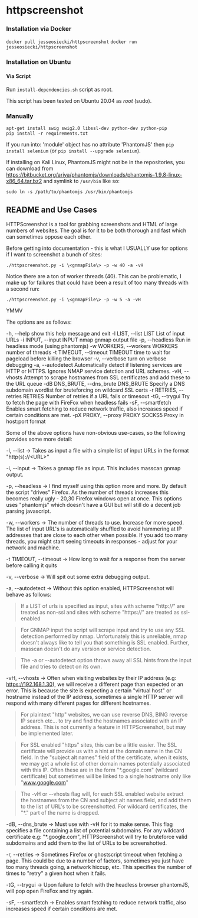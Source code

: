 # httpscreenshot

### Installation via Docker

`docker pull jesseosiecki/httpscreenshot`
`docker run jesseosiecki/httpscreenshot`

### Installation on Ubuntu

#### Via Script

Run `install-dependencies.sh` script as root.

This script has been tested on Ubuntu 20.04 as *root* (sudo).

### Manually

    apt-get install swig swig2.0 libssl-dev python-dev python-pip
    pip install -r requirements.txt

If you run into: 'module' object has no attribute 'PhantomJS' then `pip install selenium` (or `pip install --upgrade selenium`).


If installing on Kali Linux, PhantomJS might not be in the repositories, you can download from https://bitbucket.org/ariya/phantomjs/downloads/phantomjs-1.9.8-linux-x86_64.tar.bz2 and symlink to `/usr/bin` like so:

    sudo ln -s /path/to/phantomjs /usr/bin/phantomjs

## README and Use Cases

HTTPScreenshot is a tool for grabbing screenshots and HTML of large numbers of websites. The goal is for it to be both thorough and fast which can sometimes oppose each other.

Before getting into documentation - this is what I USUALLY use for options if I want to screenshot a bunch of sites:

    ./httpscreenshot.py -i \<gnmapFile\> -p -w 40 -a -vH

Notice there are a ton of worker threads (40). This can be problematic, I make up for failures that could have been a result of too many threads with a second run:

    ./httpscreenshot.py -i \<gnmapFile\> -p -w 5 -a -vH

YMMV

The options are as follows:

  -h, --help            show this help message and exit
  -l LIST, --list LIST  List of input URLs
  -i INPUT, --input INPUT
                        nmap gnmap output file
  -p, --headless        Run in headless mode (using phantomjs)
  -w WORKERS, --workers WORKERS
                        number of threads
  -t TIMEOUT, --timeout TIMEOUT
                        time to wait for pageload before killing the browser
  -v, --verbose         turn on verbose debugging
  -a, --autodetect      Automatically detect if listening services are HTTP or
                        HTTPS. Ignores NMAP service detction and URL schemes.
  -vH, --vhosts         Attempt to scrape hostnames from SSL certificates and
                        add these to the URL queue
  -dB DNS_BRUTE, --dns_brute DNS_BRUTE
                        Specify a DNS subdomain wordlist for bruteforcing on
                        wildcard SSL certs
  -r RETRIES, --retries RETRIES
                        Number of retries if a URL fails or timesout
  -tG, --trygui         Try to fetch the page with FireFox when headless fails
  -sF, --smartfetch     Enables smart fetching to reduce network traffic, also
                        increases speed if certain conditions are met.
  -pX PROXY, --proxy PROXY
                        SOCKS5 Proxy in host:port format
 

Some of the above options have non-obvious use-cases, so the following provides some more detail:

-l, --list -> Takes as input a file with a simple list of input URLs in the format "http(s)://\<URL\>"

-i, --input -> Takes a gnmap file as input. This includes masscan gnmap output.

-p, --headless -> I find myself using this option more and more. By default the script "drives" Firefox. As the number of threads increases this becomes really ugly - 20,30 Firefox windows open at once. This options uses "phantomjs" which doesn't have a GUI but will still do a decent job parsing javascript.

-w, --workers -> The number of threads to use. Increase for more speed. The list of input URL's is automatically shuffled to avoid hammering at IP addresses that are close to each other when possible. If you add too many threads, you might start seeing timeouts in responses - adjust for your network and machine.

-t TIMEOUT, --timeout -> How long to wait for a response from the server before calling it quits

-v, --verbose -> Will spit out some extra debugging output.

-a, --autodetect -> Without this option enabled, HTTPScreenshot will behave as follows:
    
> If a LIST of urls is specified as input, sites with scheme "http://" are treated as non-ssl and sites with scheme "https://" are treated as ssl-enabled

> For GNMAP input the script will scrape input and try to use any SSL detection performed by nmap. Unfortunately this is unreliable, nmap doesn't always like to tell you that something is SSL enabled. Further, masscan doesn't do any version or service detection.

> The -a or --autodetect option throws away all SSL hints from the input file and tries to detect on its own.

-vH, --vhosts -> Often when visiting websites by their IP address (e.g: https://192.168.1.30), we will receive a different page than expected or an error. This is because the site is expecting a certain "virtual host" or hostname instead of the IP address, sometimes a single HTTP server will respond with many different pages for different hostnames.

> For plaintext "http" websites, we can use reverse DNS, BING reverse IP search etc... to try and find the hostnames associated with an IP address. This is not currently a feature in HTTPScreenshot, but may be implemented later.

> For SSL enabled "https" sites, this can be a little easier. The SSL certificate will provide us with a hint at the domain name in the CN field. In the "subject alt names" field of the certificate, when it exists, we may get a whole list of other domain names potentially associated with this IP. Often these are in the form "\*.google.com" (wildcard certificate) but sometimes will be linked to a single hostname only like "www.google.com"

> The -vH or --vhosts flag will, for each SSL enabled website extract the hostnames from the CN and subject alt names field, and add them to the list of URL's to be screenshotted. For wildcard certificates, the "\*." part of the name is dropped.

-dB, --dns_brute -> Must use with -vH for it to make sense. This flag specifies a file containing a list of potential subdomains. For any wildcard certificate e.g: "\*.google.com", HTTPScreenshot will try to bruteforce valid subdomains and add them to the list of URLs to be screenshotted.

-r, --retries -> Sometimes Firefox or ghostscript timeout when fetching a page. This could be due to a number of factors, sometimes you just have too many threads going, a network hiccup, etc. This specifies the number of times to "retry" a given host when it fails.

-tG, --trygui -> Upon failure to fetch with the headless browser phantomJS, will pop open FireFox and try again.

-sF, --smartfetch -> Enables smart fetching to reduce network traffic, also increases speed if certain conditions are met.


